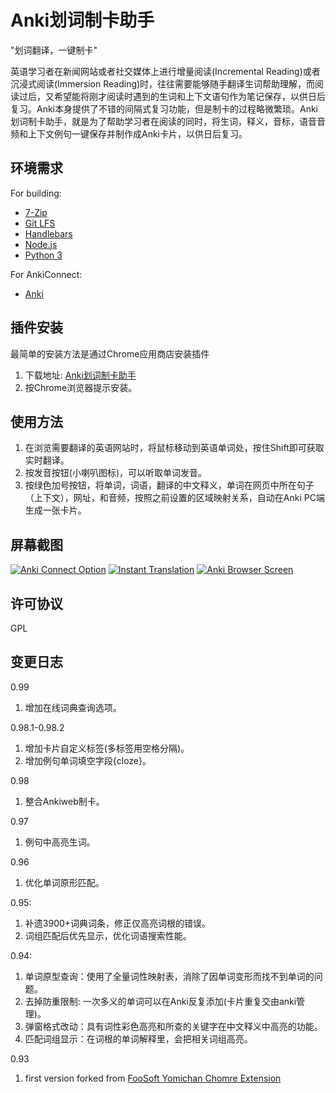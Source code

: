 # Anki划词制卡助手 #

"划词翻译，一键制卡"

英语学习者在新闻网站或者社交媒体上进行增量阅读(Incremental Reading)或者沉浸式阅读(Immersion Reading)时，往往需要能够随手翻译生词帮助理解，而阅读过后，又希望能将刚才阅读时遇到的生词和上下文语句作为笔记保存，以供日后复习。Anki本身提供了不错的间隔式复习功能，但是制卡的过程略微繁琐。Anki划词制卡助手，就是为了帮助学习者在阅读的同时，将生词，释义，音标，语音音频和上下文例句一键保存并制作成Anki卡片，以供日后复习。

## 环境需求 ##

For building:

*   [7-Zip](http://www.7-zip.org/)
*   [Git LFS](https://git-lfs.github.com/)
*   [Handlebars](http://handlebarsjs.com/)
*   [Node.js](https://nodejs.org/)
*   [Python 3](https://www.python.org/downloads/releases/3.0)

For AnkiConnect:

*   [Anki](http://ankisrs.net/)

## 插件安装 ##

最简单的安装方法是通过Chrome应用商店安装插件

1. 下载地址: [Anki划词制卡助手](https://chrome.google.com/webstore/detail/anki%E5%88%92%E8%AF%8D%E5%88%B6%E5%8D%A1%E5%8A%A9%E6%89%8B/ajencmdaamfnkgilhpgkepfhfgjfplnn)
2. 按Chrome浏览器提示安装。

## 使用方法 ##

1. 在浏览需要翻译的英语网站时，将鼠标移动到英语单词处，按住Shift即可获取实时翻译。
2. 按发音按钮(小喇叭图标)，可以听取单词发音。
3. 按绿色加号按钮，将单词，词语，翻译的中文释义，单词在网页中所在句子（上下文），网址，和音频，按照之前设置的区域映射关系，自动在Anki PC端生成一张卡片。

## 屏幕截图 ##

[![Anki Connect Option](https://ninja33.github.io/images/anki-dict-helper-01-thumb.jpg)](https://ninja33.github.io/images/anki-dict-helper-01.jpg)
[![Instant Translation](https://ninja33.github.io/images/anki-dict-helper-05-thumb.jpg)](https://ninja33.github.io/images/anki-dict-helper-05.jpg)
[![Anki Browser Screen](https://ninja33.github.io/images/anki-dict-helper-06-thumb.jpg)](https://ninja33.github.io/images/anki-dict-helper-06.jpg)

## 许可协议 ##

GPL

## 变更日志 ##
0.99

1. 增加在线词典查询选项。

0.98.1-0.98.2

1. 增加卡片自定义标签(多标签用空格分隔)。
2. 增加例句单词填空字段{cloze}。

0.98

1. 整合Ankiweb制卡。

0.97

1. 例句中高亮生词。

0.96

1. 优化单词原形匹配。

0.95:

1. 补遗3900+词典词条，修正仅高亮词根的错误。
2. 词组匹配后优先显示，优化词语搜索性能。

0.94:

1. 单词原型查询：使用了全量词性映射表，消除了因单词变形而找不到单词的问题。
2. 去掉防重限制: 一次多义的单词可以在Anki反复添加(卡片重复交由anki管理)。
3. 弹窗格式改动：具有词性彩色高亮和所查的关键字在中文释义中高亮的功能。
4. 匹配词组显示：在词根的单词解释里，会把相关词组高亮。

0.93

1. first version forked from [FooSoft Yomichan Chomre Extension](https://github.com/FooSoft/yomichan-chrome)
